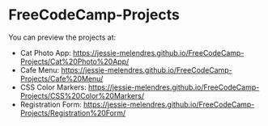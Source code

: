 # FreeCodeCamp-Projects

You can preview the projects at:

* Cat Photo App: https://jessie-melendres.github.io/FreeCodeCamp-Projects/Cat%20Photo%20App/
* Cafe Menu: https://jessie-melendres.github.io/FreeCodeCamp-Projects/Cafe%20Menu/
* CSS Color Markers: https://jessie-melendres.github.io/FreeCodeCamp-Projects/CSS%20Color%20Markers/
* Registration Form: https://jessie-melendres.github.io/FreeCodeCamp-Projects/Registration%20Form/

